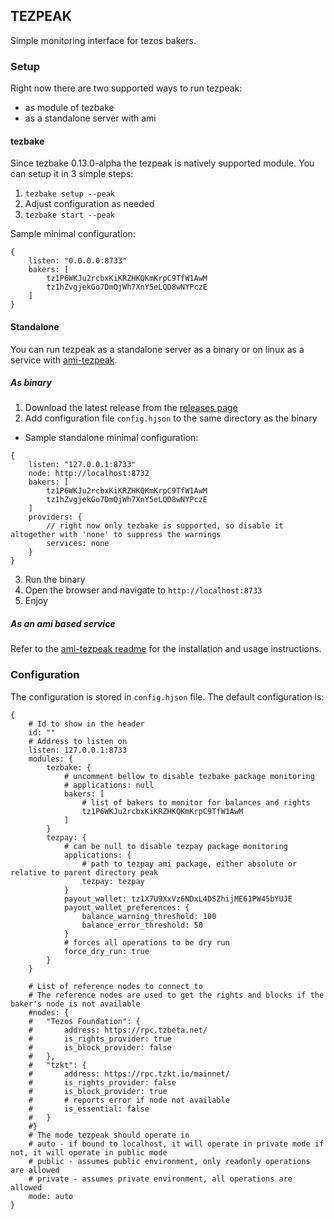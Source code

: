 ## TEZPEAK 

Simple monitoring interface for tezos bakers.

### Setup

Right now there are two supported ways to run tezpeak:
- as module of tezbake
- as a standalone server with ami

#### tezbake

Since tezbake 0.13.0-alpha the tezpeak is natively supported module. You can setup it in 3 simple steps:
1. `tezbake setup --peak`
2. Adjust configuration as needed
3. `tezbake start --peak`

Sample minimal configuration:
```hjson
{
	listen: "0.0.0.0:8733"
	bakers: [
		tz1P6WKJu2rcbxKiKRZHKQKmKrpC9TfW1AwM
		tz1hZvgjekGo7DmQjWh7XnY5eLQD8wNYPczE
	]
}
```

#### Standalone

You can run tezpeak as a standalone server as a binary or on linux as a service with [ami-tezpeak](https://github.com/tez-capital/ami-tezpeak).

##### As binary

1. Download the latest release from the [releases page](https://github.com/tez-capital/tezpeak)
2. Add configuration file `config.hjson` to the same directory as the binary
- Sample standalone minimal configuration:
```hjson
{
	listen: "127.0.0.1:8733"
	node: http://localhost:8732
	bakers: [
		tz1P6WKJu2rcbxKiKRZHKQKmKrpC9TfW1AwM
		tz1hZvgjekGo7DmQjWh7XnY5eLQD8wNYPczE
	]
	providers: {
		// right now only tezbake is supported, so disable it altogether with 'none' to suppress the warnings
		services: none 
	}
}
```
3. Run the binary
4. Open the browser and navigate to `http://localhost:8733`
5. Enjoy

##### As an ami based service

Refer to the [ami-tezpeak readme](https://github.com/tez-capital/ami-tezpeak) for the installation and usage instructions.

### Configuration

The configuration is stored in `config.hjson` file. The default configuration is:

```hjson
{
	# Id to show in the header
  	id: ""
	# Address to listen on
  	listen: 127.0.0.1:8733
    modules: {
        tezbake: {
			# uncomment bellow to disable tezbake package monitoring
            # applications: null
            bakers: [
				# list of bakers to monitor for balances and rights
                tz1P6WKJu2rcbxKiKRZHKQKmKrpC9TfW1AwM
            ]
        }
        tezpay: {
			# can be null to disable tezpay package monitoring
			applications: {
				# path to tezpay ami package, either absolute or relative to parent directory peak
				tezpay: tezpay
			}
			payout_wallet: tz1X7U9XxVz6NDxL4DSZhijME61PW45bYUJE
            payout_wallet_preferences: {
                balance_warning_threshold: 100
                balance_error_threshold: 50
            }
			# forces all operations to be dry run
			force_dry_run: true
		}
    }
	
	# List of reference nodes to connect to
	# The reference nodes are used to get the rights and blocks if the baker's node is not available
	#nodes: {
	#	"Tezos Foundation": {
	#		address: https://rpc.tzbeta.net/
	#		is_rights_provider: true
	#		is_block_provider: false
	#	},
	#	"tzkt": {
	#		address: https://rpc.tzkt.io/mainnet/
	#		is_rights_provider: false
	#		is_block_provider: true
	#       # reports error if node not available
	#       is_essential: false
	#	}
	#}
	# The mode tezpeak should operate in
	# auto - if bound to localhost, it will operate in private mode if not, it will operate in public mode
	# public - assumes public environment, only readonly operations are allowed
	# private - assumes private environment, all operations are allowed
	mode: auto
}
``` 